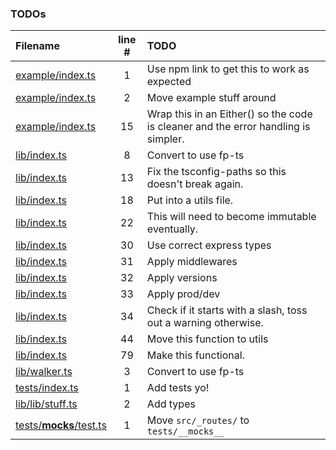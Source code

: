 ### TODOs
| Filename | line # | TODO
|:------|:------:|:------
| [example/index.ts](example/index.ts#L1) | 1 | Use npm link to get this to work as expected
| [example/index.ts](example/index.ts#L2) | 2 | Move example stuff around
| [example/index.ts](example/index.ts#L15) | 15 | Wrap this in an Either() so the code is cleaner and the error handling is simpler.
| [lib/index.ts](lib/index.ts#L8) | 8 | Convert to use fp-ts
| [lib/index.ts](lib/index.ts#L13) | 13 | Fix the tsconfig-paths so this doesn't break again.
| [lib/index.ts](lib/index.ts#L18) | 18 | Put into a utils file.
| [lib/index.ts](lib/index.ts#L22) | 22 | This will need to become immutable eventually.
| [lib/index.ts](lib/index.ts#L30) | 30 | Use correct express types
| [lib/index.ts](lib/index.ts#L31) | 31 | Apply middlewares
| [lib/index.ts](lib/index.ts#L32) | 32 | Apply versions
| [lib/index.ts](lib/index.ts#L33) | 33 | Apply prod/dev
| [lib/index.ts](lib/index.ts#L34) | 34 | Check if it starts with a slash, toss out a warning otherwise.
| [lib/index.ts](lib/index.ts#L44) | 44 | Move this function to utils
| [lib/index.ts](lib/index.ts#L79) | 79 | Make this functional.
| [lib/walker.ts](lib/walker.ts#L3) | 3 | Convert to use fp-ts
| [tests/index.ts](tests/index.ts#L1) | 1 | Add tests yo!
| [lib/lib/stuff.ts](lib/lib/stuff.ts#L2) | 2 | Add types
| [tests/__mocks__/test.ts](tests/__mocks__/test.ts#L1) | 1 | Move `src/_routes/` to `tests/__mocks__`
